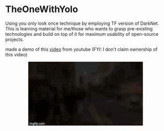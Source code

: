 # TheOneWithYolo
Using you only look once technique by employing TF version of DarkNet. This is learning material for me/those who wants to grasp pre-existing technologies and build on top of it for maximum usability of open-source projects.





made a demo of this [video](https://youtu.be/NyLF8nHIquM) from youtube (FYI: I don't claim ownership of this video)

<p align="center"> <img src="demo.gif"/> </p>

